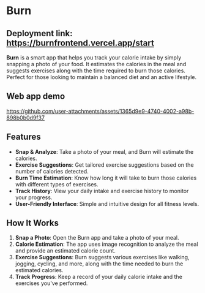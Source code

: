 # Burn

## Deployment link: https://burnfrontend.vercel.app/start
**Burn** is a smart app that helps you track your calorie intake by simply snapping a photo of your food. It estimates the calories in the meal and suggests exercises along with the time required to burn those calories. Perfect for those looking to maintain a balanced diet and an active lifestyle.


## Web app demo 
https://github.com/user-attachments/assets/1365d9e9-4740-4002-a98b-898b0b0d9f37

## Features

- **Snap & Analyze**: Take a photo of your meal, and Burn will estimate the calories.
- **Exercise Suggestions**: Get tailored exercise suggestions based on the number of calories detected.
- **Burn Time Estimation**: Know how long it will take to burn those calories with different types of exercises.
- **Track History**: View your daily intake and exercise history to monitor your progress.
- **User-Friendly Interface**: Simple and intuitive design for all fitness levels.

## How It Works

1. **Snap a Photo**: Open the Burn app and take a photo of your meal.
2. **Calorie Estimation**: The app uses image recognition to analyze the meal and provide an estimated calorie count.
3. **Exercise Suggestions**: Burn suggests various exercises like walking, jogging, cycling, and more, along with the time needed to burn the estimated calories.
4. **Track Progress**: Keep a record of your daily calorie intake and the exercises you've performed.



